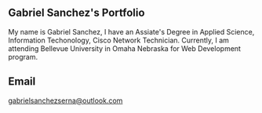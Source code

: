 ## Gabriel Sanchez's Portfolio

My name is Gabriel Sanchez, I have an Assiate's Degree in Applied Science, Information Techonology, Cisco Network Technician. Currently, I am attending Bellevue University in Omaha Nebraska for Web Development program. 

## Email 
gabrielsanchezserna@outlook.com
